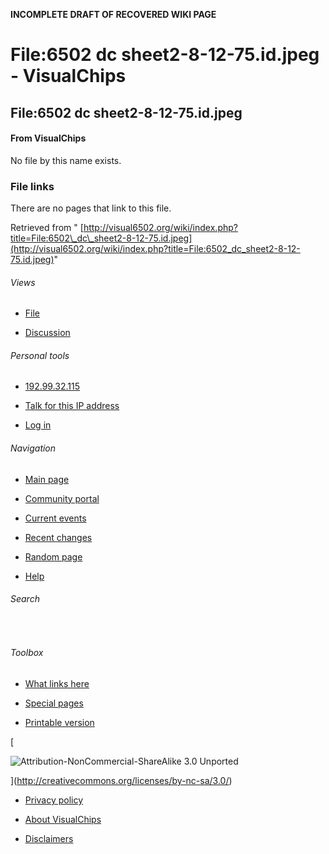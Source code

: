 **INCOMPLETE DRAFT OF RECOVERED WIKI PAGE**

# File:6502 dc sheet2-8-12-75.id.jpeg - VisualChips


	

	
	


## File:6502 dc sheet2-8-12-75.id.jpeg


	

		


#### From VisualChips


		

		

		

No file by this name exists.



### File links


There are no pages that link to this file.


Retrieved from "
[http://visual6502.org/wiki/index.php?title=File:6502\_dc\_sheet2-8-12-75.id.jpeg](http://visual6502.org/wiki/index.php?title=File:6502_dc_sheet2-8-12-75.id.jpeg)"

		
		

				

	

	

		


###### Views


		

			

				 

- [File](index.php?title=File:6502_dc_sheet2-8-12-75.id.jpeg&action=edit&redlink=1)
				 

- [Discussion](index.php?title=File_talk:6502_dc_sheet2-8-12-75.id.jpeg&action=edit&redlink=1)
			

		

	

	

		


###### Personal tools


		

			

				

- [192.99.32.115](index.php?title=User:192.99.32.115)
				

- [Talk for this IP address](index.php?title=User_talk:192.99.32.115)
				

- [Log in](index.php?title=Special:UserLogin&returnto=File:6502_dc_sheet2-8-12-75.id.jpeg)
			

		

	

	

		
[](index.php?title=Main_Page)
	

	

	

		


###### Navigation


		

			

				

- [Main page](index.php?title=Main_Page)
				

- [Community portal](index.php?title=VisualChips:Community_portal)
				

- [Current events](index.php?title=VisualChips:Current_events)
				

- [Recent changes](index.php?title=Special:RecentChanges)
				

- [Random page](index.php?title=Special:Random)
				

- [Help](index.php?title=Help:Contents)
			

		

	

	

		


###### Search


		

			

				

				

				
 
				

			

		

	

	

		


###### Toolbox


		

			

				

- [What links here](index.php?title=Special:WhatLinksHere/File:6502_dc_sheet2-8-12-75.id.jpeg)
- [Special pages](index.php?title=Special:SpecialPages)
				

- [Printable version](index.php?title=File:6502_dc_sheet2-8-12-75.id.jpeg&printable=yes)			

		

	

	
[](http://www.mediawiki.org/)
	
[

![Attribution-NonCommercial-ShareAlike 3.0 Unported](http://i.creativecommons.org/l/by-nc-sa/3.0/88x31.png)

](http://creativecommons.org/licenses/by-nc-sa/3.0/)
	

		

- [Privacy policy](index.php?title=VisualChips:Privacy_policy)
		

- [About VisualChips](index.php?title=VisualChips:About)
		

- [Disclaimers](index.php?title=VisualChips:General_disclaimer)
	
